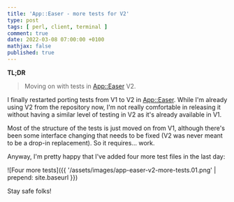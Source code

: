 ```yaml
---
title: 'App::Easer - more tests for V2'
type: post
tags: [ perl, client, terminal ]
comment: true
date: 2022-03-08 07:00:00 +0100
mathjax: false
published: true
---
```


**TL;DR**

> Moving on with tests in [App::Easer][] V2.

I finally restarted porting tests from V1 to V2 in [App::Easer][]. While
I'm already using V2 from the repository now, I'm not really comfortable
in releasing it without having a similar level of testing in V2 as it's
already available in V1.

Most of the structure of the tests is just moved on from V1, although
there's been some interface changing that needs to be fixed (V2 was
never meant to be a drop-in replacement). So it requires... work.

Anyway, I'm pretty happy that I've added four more test files in the
last day:

![Four more tests]({{ '/assets/images/app-easer-v2-more-tests.01.png' | prepend: site.baseurl }})

Stay safe folks!

[Perl]: https://www.perl.org/
[App::Easer]: https://github.com/polettix/App-Easer
